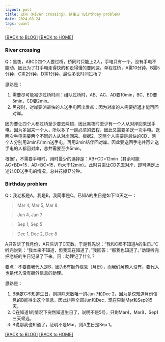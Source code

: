 ```yaml
---
layout: post
title: 过河 (River crossing)、猜生日（Birthday problem）
date: 2024-08-24
tags: quant
---
```


[[BACK to BLOG]](../another-page.html) [[BACK to HOME]](../)

### River crossing

Q：黑夜，ABCD四个人要过桥，桥同时只能上2人，手电只有一个，没有手电不能动，因此为了打手电走得快的和走得慢的要同速。单程过桥，A需10分钟，B需5分钟，C需2分钟，D需1分钟。最快多长时间过桥？

思路是：
1. 需要尽可能减少过桥时间：组队过桥时，AB、AC、AD要10min，BC、BD要5min，CD要2min。
2. 黑夜时，对岸要派最快的人送手电回出发点：因为对岸的人需要折返才能再回对岸。

因为要让四个人都过桥至少要去两趟，因此黑夜时至少有一个人从对岸回来送手电。因为多回来一个人，所以多了一趟必须的去程，因此又需要多送一次手电。送两次手电需要两个不同的人从对岸回来。根据2，这两个人需要是最快的CD，两个人分别用2min和1min送手电，再用2min结伴回对岸。因此要送回手电并再让送手电的人都回对岸，总共需要至少5min。

根据1，不需要手电时，用时最少的选择是：AB+CD=12min（其余可能AC+BD=15，AD+BC=15，均大于12min）。此时只需让CD先去对岸，即可满足上述让CD送手电的情况。总共花掉17分钟。

### Birthday problem

Q：我老板是A，我是B，我同事是C。已知A的生日是如下10天之一：
> Mar 4, Mar 5, Mar 8 

> Jun 4, Jun 7

> Sep 1, Sep 5 

> Dec 1, Dec 2, Dec 8

A只告诉了我月份，A只告诉了C天数。于是我先说：“我和C都不知道A的生日。”C听完说到：“我本来不知道，但我现在知道了。”我回答：“那我也知道了。”助理听完把老板的生日记录了下来。问：助理记了什么？

要点：不要自我代入是B，因为B有额外信息（月份），而我们解题人没有，要代入也是代入没有额外信息的助理。

思路是：
1. B确定C不知道生日，则排除天数唯一的Jun 7和Dec 2，因为是仅知道月份信息的B能得出这个信息，因此排除全部Jun和Dec，现在只剩Mar和Sep的5天。
2. C在知道1的情况下突然知道生日了，说明不是5号，只剩Mar4，Mar8，Sep1三天候选。
3. B说那我也知道了，证明不是Mar，则A生日是Sep 1。


[[BACK to BLOG]](../another-page.html) [[BACK to HOME]](../)